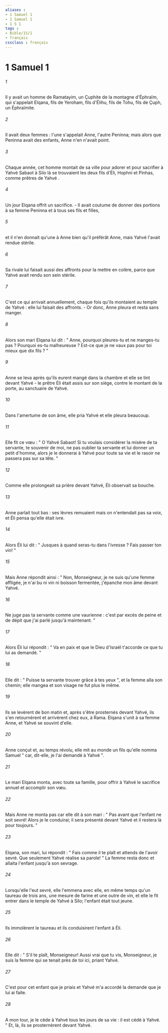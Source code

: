 ```yaml
---
aliases : 
- 1 Samuel 1
- 1 Samuel 1
- 1 S 1
tags : 
- Bible/1S/1
- français
cssclass : français
---
```


# 1 Samuel 1

###### 1
Il y avait un homme de Ramatayim, un Çuphite de la montagne d'Éphraïm, qui s'appelait Elqana, fils de Yeroham, fils d'Élihu, fils de Tohu, fils de Çuph, un Éphraïmite. 
###### 2
Il avait deux femmes : l'une s'appelait Anne, l'autre Peninna; mais alors que Peninna avait des enfants, Anne n'en n'avait point. 
###### 3
Chaque année, cet homme montait de sa ville pour adorer et pour sacrifier à Yahvé Sabaot à Silo là se trouvaient les deux fils d'Éli, Hophni et Pinhas, comme prêtres de Yahvé . 
###### 4
Un jour Elqana offrit un sacrifice. - Il avait coutume de donner des portions à sa femme Peninna et à tous ses fils et filles, 
###### 5
et il n'en donnait qu'une à Anne bien qu'il préférât Anne, mais Yahvé l'avait rendue stérile. 
###### 6
Sa rivale lui faisait aussi des affronts pour la mettre en colère, parce que Yahvé avait rendu son sein stérile. 
###### 7
C'est ce qui arrivait annuellement, chaque fois qu'ils montaient au temple de Yahvé : elle lui faisait des affronts. - Or donc, Anne pleura et resta sans manger. 
###### 8
Alors son mari Elqana lui dit : " Anne, pourquoi pleures-tu et ne manges-tu pas ? Pourquoi es-tu malheureuse ? Est-ce que je ne vaux pas pour toi mieux que dix fils ? " 
###### 9
Anne se leva après qu'ils eurent mangé dans la chambre et elle se tint devant Yahvé - le prêtre Éli était assis sur son siège, contre le montant de la porte, au sanctuaire de Yahvé. 
###### 10
Dans l'amertume de son âme, elle pria Yahvé et elle pleura beaucoup. 
###### 11
Elle fit ce vœu : " O Yahvé Sabaot! Si tu voulais considérer la misère de ta servante, te souvenir de moi, ne pas oublier ta servante et lui donner un petit d'homme, alors je le donnerai à Yahvé pour toute sa vie et le rasoir ne passera pas sur sa tête. " 
###### 12
Comme elle prolongeait sa prière devant Yahvé, Éli observait sa bouche. 
###### 13
Anne parlait tout bas : ses lèvres remuaient mais on n'entendait pas sa voix, et Éli pensa qu'elle était ivre. 
###### 14
Alors Éli lui dit : " Jusques à quand seras-tu dans l'ivresse ? Fais passer ton vin! " 
###### 15
Mais Anne répondit ainsi : " Non, Monseigneur, je ne suis qu'une femme affligée, je n'ai bu ni vin ni boisson fermentée, j'épanche mon âme devant Yahvé. 
###### 16
Ne juge pas ta servante comme une vaurienne : c'est par excès de peine et de dépit que j'ai parlé jusqu'à maintenant. " 
###### 17
Alors Éli lui répondit : " Va en paix et que le Dieu d'Israël t'accorde ce que tu lui as demandé. " 
###### 18
Elle dit : " Puisse ta servante trouver grâce à tes yeux ", et la femme alla son chemin; elle mangea et son visage ne fut plus le même. 
###### 19
Ils se levèrent de bon matin et, après s'être prosternés devant Yahvé, ils s'en retournèrent et arrivèrent chez eux, à Rama. Elqana s'unit à sa femme Anne, et Yahvé se souvint d'elle. 
###### 20
Anne conçut et, au temps révolu, elle mit au monde un fils qu'elle nomma Samuel " car, dit-elle, je l'ai demandé à Yahvé ". 
###### 21
Le mari Elqana monta, avec toute sa famille, pour offrir à Yahvé le sacrifice annuel et accomplir son vœu. 
###### 22
Mais Anne ne monta pas car elle dit à son mari : " Pas avant que l'enfant ne soit sevré! Alors je le conduirai; il sera présenté devant Yahvé et il restera là pour toujours. " 
###### 23
Elqana, son mari, lui répondit : " Fais comme il te plaît et attends de l'avoir sevré. Que seulement Yahvé réalise sa parole! " La femme resta donc et allaita l'enfant jusqu'à son sevrage. 
###### 24
Lorsqu'elle l'eut sevré, elle l'emmena avec elle, en même temps qu'un taureau de trois ans, une mesure de farine et une outre de vin, et elle le fit entrer dans le temple de Yahvé à Silo; l'enfant était tout jeune. 
###### 25
Ils immolèrent le taureau et ils conduisirent l'enfant à Éli. 
###### 26
Elle dit : " S'il te plaît, Monseigneur! Aussi vrai que tu vis, Monseigneur, je suis la femme qui se tenait près de toi ici, priant Yahvé. 
###### 27
C'est pour cet enfant que je priais et Yahvé m'a accordé la demande que je lui ai faite. 
###### 28
A mon tour, je le cède à Yahvé tous les jours de sa vie : il est cédé à Yahvé. " Et, là, ils se prosternèrent devant Yahvé. 
